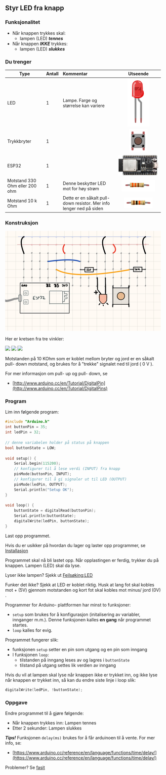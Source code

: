 ## Styr LED fra knapp

### Funksjonalitet

* Når knappen trykkes skal:
	* lampen (LED) ***tennes***
* Når knappen ***IKKE*** trykkes:
	* lampen (LED) ***slukkes***

### Du trenger


| Type          | Antall           | Kommentar  |  Utseende  |
| ------------- | :------------- |:-----| :----: |
| LED           | 1    | Lampe. Farge og størrelse kan variere | ![LED](../../img/led.png)
| Trykkbryter	| 1	   |   |  ![Switch](../../img/button.png)
| ESP32         | 1 | | ![](../../img/esp32-devkit.jpeg)
| Motstand 330 Ohm eller 200 ohm | 1 | Denne beskytter LED mot for høy strøm | ![](../../img/330ohm.png) 	
| Motstand 10 k Ohm | 1  | Dette er en såkalt pull- down resistor. Mer info lenger ned på siden | ![](../../img/10kohm.png)

### Konstruksjon

![](./ressurser/styr_led_fra_knapp_bb.png)

Her er kretsen fra tre vinkler:

![](./ressurser/styr_led_fra_knapp_bb_bilde_1.png)
![](./ressurser/styr_led_fra_knapp_bb_bilde_2.png)
![](./ressurser/styr_led_fra_knapp_bb_bilde_3.png)



Motstanden på 10 KOhm som er koblet mellom bryter og jord er en såkalt pull- down motstand, og brukes for å "trekke" signalet ned til jord ( 0 V ). 


For mer informasjon om pull- up og pull- down, se

* [http://www.arduino.cc/en/Tutorial/DigitalPin](http://www.arduino.cc/en/Tutorial/DigitalPins)

### Program

Lim inn følgende program:

```cpp
#include "Arduino.h"
int buttonPin = 35;
int ledPin = 32;

// denne variabelen holder på status på knappen
bool buttonState = LOW;

void setup() {
    Serial.begin(115200);
    // konfigurer til å lese verdi (INPUT) fra knapp
    pinMode(buttonPin, INPUT);
    // konfigurer til å gi signaler ut til LED (OUTPUT)
    pinMode(ledPin, OUTPUT);
    Serial.println("Setup OK");
}

void loop() {
    buttonState = digitalRead(buttonPin);
    Serial.println(buttonState);
    digitalWrite(ledPin, buttonState);
}
```

Last opp programmet.

Hvis du er usikker på hvordan du lager og laster opp programmer, se [Installasjon](../InstallasjonPlatformio/README.md) 

Programmet skal nå bli lastet opp. Når opplastingen er ferdig, trykker du på knappen. Lampen (LED) skal da lyse.

Lyser ikke lampen? Sjekk ut [Feilsøking:LED](../../Feilsoeking/LEDPoler/README.md)

Funker det ikke? Sjekk at LED er koblet riktig. Husk at lang fot skal kobles mot + (5V) gjennom motstanden og kort fot skal kobles mot minus/ jord (0V) .

Programmer for Arduino- plattformen har minst to funksjoner:

* ```setup``` som brukes for å konfigurasjon (initalisering av variabler, innganger m.m.). Denne funksjonen kalles **en gang** når programmet startes.
* ```loop``` kalles for evig.

Programmet fungerer slik:

 - funksjonen ```setup``` setter en pin som utgang og en pin som inngang
 - I funksjonen ```loop```:
	 - tilstanden på inngang leses av og lagres i ```buttonState```
	 - tilstand på utgang settes lik verdien av inngang

Hvis du vil at lampen skal lyse når knappen ikke er trykket inn, og ikke lyse når knappen er trykket inn, så kan du endre siste linje i loop slik:

```cpp
digitalWrite(ledPin, !buttonState);
```


### Oppgave

Endre programmet til å gjøre følgende:

* Når knappen trykkes inn: Lampen tennes
* Etter 2 sekunder: Lampen slukkes

***Tips!*** Funksjonen ```delay(ms)``` brukes for å får arduinoen til å vente. For mer info, se:

* [https://www.arduino.cc/reference/en/language/functions/time/delay/](https://www.arduino.cc/reference/en/language/functions/time/delay/)


Problemer? Se [fasit](./fasit.md)



